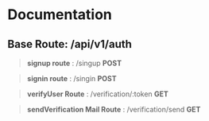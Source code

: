 # Documentation

<!-- label  route  httpmethod -->

## Base Route: /api/v1/auth

> **signup route** : /singup **POST**

> **signin route** : /singin **POST**

> **verifyUser Route** : /verification/:token **GET**

> **sendVerification Mail Route** : /verification/send **GET**

